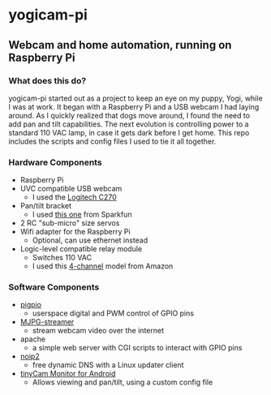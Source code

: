 # yogicam-pi
## Webcam and home automation, running on Raspberry Pi

### What does this do?
yogicam-pi started out as a project to keep an eye on my puppy, Yogi, while I was at work. It began with a Raspberry Pi and a USB webcam I had laying around. As I quickly realized that dogs move around, I found the need to add pan and tilt capabilities.  The next evolution is controlling power to a standard 110 VAC lamp, in case it gets dark before I get home. This repo includes the scripts and config files I used to tie it all together. 

### Hardware Components
* Raspberry Pi
* UVC compatible USB webcam 
	* I used the [Logitech C270](http://www.amazon.com/Logitech-Widescreen-Webcam-Calling-Recording/dp/B004FHO5Y6)
* Pan/tilt bracket 
	* I used [this one](https://www.sparkfun.com/products/10335) from Sparkfun
* 2 RC "sub-micro" size servos
* Wifi adapter for the Raspberry Pi 
	* Optional, can use ethernet instead
* Logic-level compatible relay module
	* Switches 110 VAC
	* I used this [4-channel](http://www.amazon.com/gp/product/B00KTEN3TM?psc=1&redirect=true&ref_=oh_aui_detailpage_o01_s00) model from Amazon

### Software Components
* [pigpio](http://abyz.co.uk/rpi/pigpio/)
	* userspace digital and PWM control of GPIO pins
* [MJPG-streamer](https://sourceforge.net/projects/mjpg-streamer/)
	* stream webcam video over the internet
* apache 
	* a simple web server with CGI scripts to interact with GPIO pins
* [noip2](http://www.noip.com/) 
	* free dynamic DNS with a Linux updater client
* [tinyCam Monitor for Android](https://play.google.com/store/apps/details?id=com.alexvas.dvr.pro&hl=en)
	* Allows viewing and pan/tilt, using a custom config file


